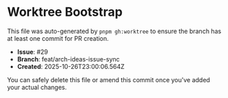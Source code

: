 # Worktree Bootstrap

This file was auto-generated by `pnpm gh:worktree` to ensure the branch has at least one commit for PR creation.

- **Issue**: #29
- **Branch**: feat/arch-ideas-issue-sync
- **Created**: 2025-10-26T23:00:06.564Z

You can safely delete this file or amend this commit once you've added your actual changes.
